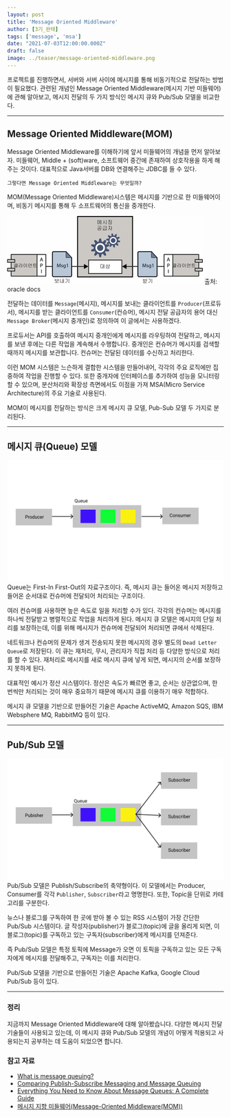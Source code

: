 ```yaml
---
layout: post  
title: 'Message Oriented Middleware'
author: [3기_완태]
tags: ['message', 'msa']
date: "2021-07-03T12:00:00.000Z"
draft: false
image: ../teaser/message-oriented-middleware.png
---
```


프로젝트를 진행하면서, 서버와 서버 사이에 메시지를 통해 비동기적으로 전달하는 방법이 필요했다. 관련된 개념인 Message Oriented Middleware(메시지 기반 미들웨어)에 관해 알아보고, 메시지 전달의 두 가지 방식인 메시지 큐와 Pub/Sub 모델을 비교한다.
<!-- end -->
 

---

## Message Oriented Middleware(MOM)

Message Oriented Middleware를 이해하기에 앞서 미들웨어의 개념을 먼저 알아보자. 미들웨어, Middle + (soft)ware, 소프트웨어 중간에 존재하여 상호작용을 하게 해주는 것이다. 대표적으로 Java서버를 DB와 연결해주는 JDBC를 들 수 있다.

`그렇다면 Message Oriented Middleware는 무엇일까?`

MOM(Message Oriented Middleware)시스템은 메시지를 기반으로 한 미들웨어이며, 비동기 메시지를 통해 두 소프트웨어의 통신을 중개한다.

![image](../images/2021-07-03-message-oriented-middleware-1.png)
출처: oracle docs

전달하는 데이터를 `Message`(메시지), 메시지를 보내는 클라이언트를 `Producer`(프로듀서), 메시지를 받는 클라이언트를 `Consumer`(컨슈머), 메시지 전달 공급자의 용어 대신 `Message Broker`(메시지 중개인)로 정의하여 이 글에서는 사용하겠다.

프로듀서는 API를 호출하여 메시지 중개인에게 메시지를 라우팅하여 전달하고, 메시지를 보낸 후에는 다른 작업을 계속해서 수행합니다. 중개인은 컨슈머가 메시지를 검색할 때까지 메시지를 보관합니다. 컨슈머는 전달된 데이터를 수신하고 처리한다.

이런 MOM 시스템은 느슨하게 결합한 시스템을 만들어내어, 각각의 주요 로직에만 집중하여 작업을 진행할 수 있다. 또한 중개자에 인터페이스를 추가하여 성능을 모니터링할 수 있으며, 분산처리와 확장성 측면에서도 이점을 가져 MSA(Micro Service Architecture)의 주요 기술로 사용된다.

MOM이 메시지를 전달하는 방식은 크게 메시지 큐 모델, Pub-Sub 모델 두 가지로 분리된다.


---

## 메시지 큐(Queue) 모델

![image](../images/2021-07-03-message-oriented-middleware-2.png)
Queue는 First-In First-Out의 자료구조이다. 즉, 메시지 큐는 들어온 메시지 저장하고 들어온 순서대로 컨슈머에 전달되어 처리되는 구조이다.

여러 컨슈머를 사용하면 높은 속도로 일을 처리할 수가 있다. 각각의 컨슈머는 메시지를 하나씩 전달받고 병렬적으로 작업을 처리하게 된다. 메시지 큐 모델은 메시지의 단일 처리를 보장하는데, 이를 위해 메시지가 컨슈머에 전달되어 처리되면 큐에서 삭제된다.

네트워크나 컨슈머의 문제가 생겨 전송되지 못한 메시지의 경우 별도의 `Dead Letter Queue`로 저장된다. 이 큐는 재처리, 무시, 관리자가 직접 처리 등 다양한 방식으로 처리를 할 수 있다. 재처리로 메시지를 새로 메시지 큐에 넣게 되면, 메시지의 순서를 보장하지 못하게 된다.

대표적인 예시가 정산 시스템이다. 정산은 속도가 빠르면 좋고, 순서는 상관없으며, 한 번씩만 처리되는 것이 매우 중요하기 때문에 메시지 큐를 이용하기 매우 적합하다.

메시지 큐 모델을 기반으로 만들어진 기술은 Apache ActiveMQ, Amazon SQS, IBM Websphere MQ, RabbitMQ 등이 있다.

---

## Pub/Sub 모델

![image](../images/2021-07-03-message-oriented-middleware-3.png)
Pub/Sub 모델은 Publish/Subscribe의 축약형이다. 이 모델에서는 Producer, Consumer를 각각 `Publisher`, `Subscriber`라고 명명한다. 또한, Topic을 단위로 카테고리를 구분한다.

뉴스나 블로그를 구독하여 한 곳에 받아 볼 수 있는 RSS 시스템이 가장 간단한 Pub/Sub 시스템이다. 글 작성자(publisher)가 블로그(topic)에 글을 올리게 되면, 이 블로그(topic)를 구독하고 있는 구독자(subscriber)에게 메시지를 던져준다.

즉 Pub/Sub 모델은 특정 토픽에 Message가 오면 이 토픽을 구독하고 있는 모든 구독자에게 메시지를 전달해주고, 구독자는 이를 처리한다.

Pub/Sub 모델을 기반으로 만들어진 기술은 Apache Kafka, Google Cloud Pub/Sub 등이 있다.

---

### 정리
지금까지 Message Oriented Middleware에 대해 알아봤습니다. 다양한 메시지 전달 기술들이 사용되고 있는데, 이 메시지 큐와 Pub/Sub 모델의 개념이 어떻게 적용되고 사용되는지 공부하는 데 도움이 되었으면 합니다.

### 참고 자료
- [What is message queuing?](https://www.cloudamqp.com/blog/what-is-message-queuing.html)
- [Comparing Publish-Subscribe Messaging and Message Queuing](https://dzone.com/articles/comparing-publish-subscribe-messaging-and-message)
- [Everything You Need to Know About Message Queues: A Complete Guide](https://medium.com/swlh/everything-you-need-to-know-about-message-queues-a-complete-guide-dbf190d001d7)
- [메시지 지향 미들웨어(Message-Oriented Middleware(MOM))](https://docs.oracle.com/cd/E19148-01/820-0532/6nc919fai/index.html)
